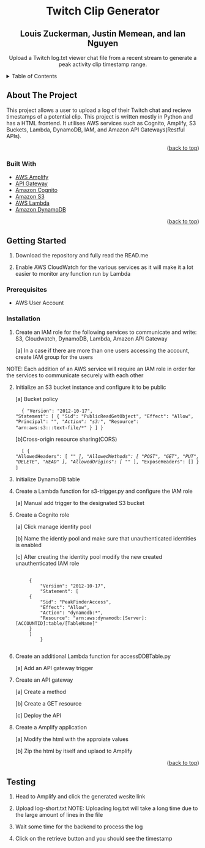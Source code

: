 <div id="top"></div>
<!--
*** Thanks for checking out the Best-README-Template. If you have a suggestion
*** that would make this better, please fork the repo and create a pull request
*** or simply open an issue with the tag "enhancement".
*** Don't forget to give the project a star!
*** Thanks again! Now go create something AMAZING! :D
-->



<!-- PROJECT SHIELDS -->
<!--
*** I'm using markdown "reference style" links for readability.
*** Reference links are enclosed in brackets [ ] instead of parentheses ( ).
*** See the bottom of this document for the declaration of the reference variables
*** for contributors-url, forks-url, etc. This is an optional, concise syntax you may use.
*** https://www.markdownguide.org/basic-syntax/#reference-style-links
-->
<!-- [![Contributors][contributors-shield]][contributors-url]
[![Forks][forks-shield]][forks-url]
[![Stargazers][stars-shield]][stars-url]
[![Issues][issues-shield]][issues-url]
[![MIT License][license-shield]][license-url]
[![LinkedIn][linkedin-shield]][linkedin-url] -->



<!-- PROJECT LOGO -->
<br />
<div align="center">
<!--   <a href="https://github.com/othneildrew/Best-README-Template">
    <img src="images/logo.png" alt="Logo" width="80" height="80">
  </a> -->

  <h1 align="center">Twitch Clip Generator</h1>
  <h2 align="center">Louis Zuckerman, Justin Memean, and Ian Nguyen</h2>

  <p align="center">
    Upload a Twitch log.txt viewer chat file from a recent stream to generate a peak activity clip timestamp range.
  </p>
</div>



<!-- TABLE OF CONTENTS -->
<details>
  <summary>Table of Contents</summary>
  <ol>
    <li>
      <a href="#about-the-project">About The Project</a>
      <ul>
        <li><a href="#built-with">Built With</a></li>
      </ul>
    </li>
    <li>
      <a href="#getting-started">Getting Started</a>
      <ul>
        <li><a href="#prerequisites">Prerequisites</a></li>
        <li><a href="#installation">Installation</a></li>
      </ul>
    </li>
    <li><a href="#usage">Usage</a></li>
    <li><a href="#testing">Testing</a></li>
<!--     <li><a href="#roadmap">Roadmap</a></li>
<!--     <li><a href="#contributing">Contributing</a></li> -->
<!--    <li><a href="#license">License</a></li>
    <li><a href="#contact">Contact</a></li>
    <li><a href="#acknowledgments">Acknowledgments</a></li> -->
  </ol>
</details>



<!-- ABOUT THE PROJECT -->
## About The Project
This project allows a user to upload a log of their Twitch chat and recieve timestamps of a potential clip. This project
is written mostly in Python and has a HTML frontend.  It utilises AWS services such as Cognito, Amplify, S3 Buckets, Lambda, DynamoDB, IAM, and Amazon API Gateways(Restful APIs).

<p align="right">(<a href="#top">back to top</a>)</p>



### Built With

* [AWS Amplify](https://aws.amazon.com/amplify/)
* [API Gateway](https://aws.amazon.com/api-gateway/)
* [Amazon Cognito](https://aws.amazon.com/cognito/)
* [Amazon S3](https://aws.amazon.com/s3/)
* [AWS Lambda](https://aws.amazon.com/lambda/)
* [Amazon DynamoDB](https://aws.amazon.com/dynamodb/)

<p align="right">(<a href="#top">back to top</a>)</p>



<!-- GETTING STARTED -->
## Getting Started
1. Download the repository and fully read the READ.me

2. Enable AWS CloudWatch for the various services as it will make it a lot easier to monitor any function run by Lambda

### Prerequisites
* AWS User Account

### Installation
1. Create an IAM role for the following services to communicate and write: S3, Cloudwatch, 
   DynamoDB, Lambda, Amazon API Gateway
   
   [a] In a case if there are more than one users accessing the account, create IAM group for the users

NOTE: Each addition of an AWS service will require an IAM role in order for the services to communicate securely with each other

2. Initialize an S3 bucket instance and configure it to be public
   
   [a] Bucket policy
       <pre>
        <code>
         {
            "Version": "2012-10-17",
            "Statement": [
                {
                    "Sid": "PublicReadGetObject",
                    "Effect": "Allow",
                    "Principal": "*",
                    "Action": "s3:*",
                    "Resource": "arn:aws:s3:::text-file/*"
                }
            ]
         }
        </code>
   </pre>    
       
    [b]Cross-origin resource sharing(CORS)
       <pre>
        <code>
        [
            {
                "AllowedHeaders": [
                    "*"
                ],
                "AllowedMethods": [
                    "POST",
                    "GET",
                    "PUT",
                    "DELETE",
                    "HEAD"
                ],
                "AllowedOrigins": [
                    "*"
                ],
                "ExposeHeaders": []
            }
        ]
        </code>
   </pre>

3. Initialize DynamoDB table

4. Create a Lambda function for s3-trigger.py and configure the IAM role
   
   [a] Manual add trigger to the designated S3 bucket

5. Create a Cognito role
   
   [a] Click manage identity pool

   [b] Name the identiy pool and make sure that unauthenticated identities is enabled

   [c] After creating the identity pool modify the new created unauthenticated IAM role
   <pre>
        <code>
        {
            "Version": "2012-10-17",
            "Statement": [
        {
            "Sid": "PeakFinderAccess",
            "Effect": "Allow",
            "Action": "dynamodb:*",
            "Resource": "arn:aws:dynamodb:[Server]:[ACCOUNTID]:table/[TableName]"
        }
        ]
            } 
        </code>
   </pre>

6. Create an additional Lambda function for accessDDBTable.py 
   
   [a] Add an API gateway trigger 

7. Create an API gateway 
   
   [a] Create a method 

   [b] Create a GET resource 

   [c] Deploy the API 

8. Create a Amplify application
   
   [a] Modify the html with the approiate values

   [b] Zip the html by itself and uplaod to Amplify 

<p align="right">(<a href="#top">back to top</a>)</p>

## Testing
1. Head to Amplify and click the generated wesite link

2. Upload log-short.txt
NOTE: Uploading log.txt will take a long time due to the large amount of lines in the file

3. Wait some time for the backend to process the log

4. Click on the retrieve button and you should see the timestamp
